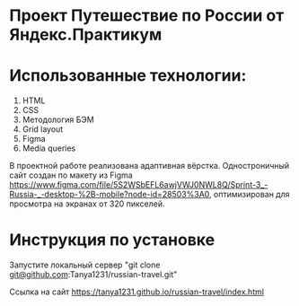 # Проект Путешествие по России от Яндекс.Практикум

# Использованные технологии:
1. HTML
2. CSS
3. Методология БЭМ
4. Grid layout
5. Figma
6. Media queries

В проектной работе реализована адаптивная вёрстка. Одностроничный сайт создан по макету из Figma https://www.figma.com/file/5S2WSbEFL6awjVWJ0NWL8Q/Sprint-3_-Russia-_-desktop-%2B-mobile?node-id=28503%3A0, оптимизирован для просмотра на экранах от 320 пикселей.

# Инструкция по установке 
Запустите локальный сервер
"git clone git@github.com:Tanya1231/russian-travel.git"

Ссылка на сайт https://tanya1231.github.io/russian-travel/index.html
